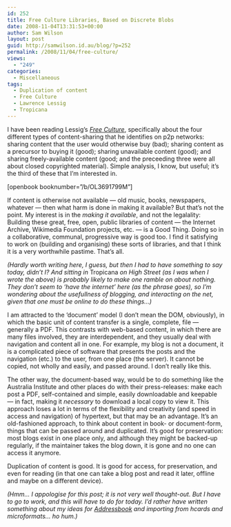 ```yaml
---
id: 252
title: Free Culture Libraries, Based on Discrete Blobs
date: 2008-11-04T13:31:53+00:00
author: Sam Wilson
layout: post
guid: http://samwilson.id.au/blog/?p=252
permalink: /2008/11/04/free-culture/
views:
  - "249"
categories:
  - Miscellaneous
tags:
  - Duplication of content
  - Free Culture
  - Lawrence Lessig
  - Tropicana
---
```

I have been reading Lessig&#8217;s [_Free Culture_](http://www.free-culture.cc), specifically about the four different types of content-sharing that he identifies on p2p networks: sharing content that the user would otherwise buy (bad); sharing content as a precursor to buying it (good); sharing unavailable content (good); and sharing freely-available content (good; and the preceeding three were all about closed copyrighted material). Simple analysis, I know, but useful; it&#8217;s the third of these that I&#8217;m interested in.

[openbook booknumber=&#8221;/b/OL3691799M&#8221;]

If content is otherwise not available — old music, books, newspapers, whatever — then what harm is done in making it available? But that&#8217;s not the point. My interest is in the _making it available_, and not the legalality: Building these great, free, open, public libraries of content — the Internet Archive, Wikimedia Foundation projects, etc. — is a Good Thing. Doing so in a collaborative, communal, progressive way is good too. I find it satisfying to work on (building and organising) these sorts of libraries, and that I think it is a very worthwhile pastime. That&#8217;s all.

_(Hardly worth writing here, I guess, but then I had to have something to say today, didn&#8217;t I? And sitting in_ Tropicana _on High Street (as I was when I wrote the above) is probably likely to make one ramble on about nothing. They don&#8217;t seem to &#8216;have the internet&#8217; here (as the phrase goes), so I&#8217;m wondering about the usefullness of blogging, and interacting on the net, given that one must be online to do these things&#8230;)_

I am attracted to the &#8216;document&#8217; model (I don&#8217;t mean the DOM, obviously), in which the basic unit of content transfer is a single, complete, file — generally a PDF. This contrasts with web-based content, in which there are many files involved, they are interdependent, and they usually deal with navigation and content all in one. For example, my blog is not a document, it is a complicated piece of software that presents the posts and the navigation (etc.) to the user, from one place (the server). It cannot be copied, not wholly and easily, and passed around. I don&#8217;t really like this.

The other way, the document-based way, would be to do something like the Australia Institute and other places do with their press-releases: make each post a PDF, self-contained and simple, easily downloadable and keepable — in fact, making it _necessary_ to download a local copy to view it. This approach loses a lot in terms of the flexibility and creativity (and speed in access and navigation) of hypertext, but that may be an advantage. It&#8217;s an old-fashioned approach, to think about content in book- or document-form, things that can be passed around and duplicated. It&#8217;s good for preservation: most blogs exist in one place only, and although they might be backed-up regularly, if the maintainer takes the blog down, it is gone and no one can access it anymore.

Duplication of content is good. It is good for access, for preservation, and even for reading (in that one can take a blog post and read it later, offline and maybe on a different device).

_(Hmm&#8230; I appologise for this post; it is not very well thought-out. But I have to go to work, and this will have to do for today. I&#8217;d rather have written something about my ideas for [Addressbook](http://samwilson.id.au/blog/plugins/addressbook/) and importing from hcards and microformats&#8230; ho hum.)_